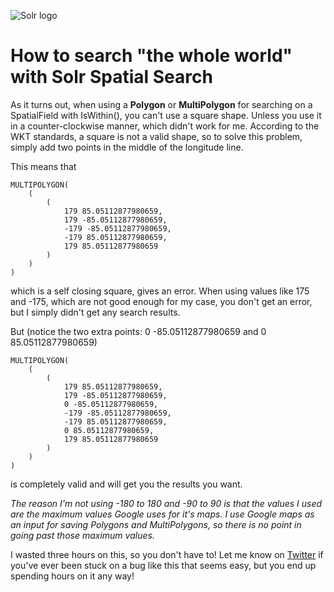 ![Solr logo](/images/articles/solr_logo.png)

# How to search "the whole world" with Solr Spatial Search

As it turns out, when using a **Polygon** or **MultiPolygon** for searching on a SpatialField 
with IsWithin(), you can't use a square shape. Unless you use it in a 
counter-clockwise manner, which didn't work for me. According to the WKT standards, 
a square is not a valid shape, so to solve this problem, 
simply add two points in the middle of the longitude line.

This means that
```
MULTIPOLYGON(
    (
        (
            179 85.05112877980659, 
            179 -85.05112877980659, 
            -179 -85.05112877980659, 
            -179 85.05112877980659, 
            179 85.05112877980659
        )
    )
)
```
which is a self closing square, gives an error. When using values like 175 and -175, 
which are not good enough for my case, you don't get an error, 
but I simply didn't get any search results.

But (notice the two extra points: 0 -85.05112877980659 and 0 85.05112877980659)
```
MULTIPOLYGON(
    (
        (
            179 85.05112877980659, 
            179 -85.05112877980659, 
            0 -85.05112877980659, 
            -179 -85.05112877980659, 
            -179 85.05112877980659, 
            0 85.05112877980659, 
            179 85.05112877980659
        )
    )
)
```
is completely valid and will get you the results you want.

*The reason I'm not using -180 to 180 and -90 to 90 is that the values I used are 
the maximum values Google uses for it's maps. I use Google maps as an input for 
saving Polygons and MultiPolygons, 
so there is no point in going past those maximum values.*

I wasted three hours on this, so you don't have to! Let me know on 
[Twitter](https://twitter.com/RJElsinga) if you've ever been stuck on a bug 
like this that seems easy, but you end up spending hours on it any way!

